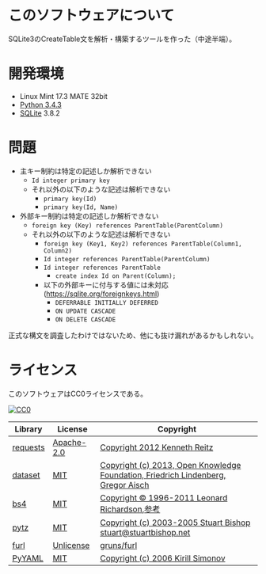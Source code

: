 ﻿# このソフトウェアについて

SQLite3のCreateTable文を解析・構築するツールを作った（中途半端）。

# 開発環境

* Linux Mint 17.3 MATE 32bit
* [Python 3.4.3](https://www.python.org/downloads/release/python-343/)
* [SQLite](https://www.sqlite.org/) 3.8.2

# 問題

* 主キー制約は特定の記述しか解析できない
    * `Id integer primary key`
    * それ以外の以下のような記述は解析できない
        * `primary key(Id)`
        * `primary key(Id, Name)`
* 外部キー制約は特定の記述しか解析できない
    * `foreign key (Key) references ParentTable(ParentColumn)`
    * それ以外の以下のような記述は解析できない
        * `foreign key (Key1, Key2) references ParentTable(Column1, Column2)`
        * `Id integer references ParentTable(ParentColumn)`
        * `Id integer references ParentTable`
            * `create index Id on Parent(Column);`
        * 以下の外部キーに付与する値には未対応(https://sqlite.org/foreignkeys.html)
            * `DEFERRABLE INITIALLY DEFERRED`
            * `ON UPDATE CASCADE`
            * `ON DELETE CASCADE`

正式な構文を調査したわけではないため、他にも抜け漏れがあるかもしれない。

# ライセンス

このソフトウェアはCC0ライセンスである。

[![CC0](http://i.creativecommons.org/p/zero/1.0/88x31.png "CC0")](http://creativecommons.org/publicdomain/zero/1.0/deed.ja)

Library|License|Copyright
-------|-------|---------
[requests](http://requests-docs-ja.readthedocs.io/en/latest/)|[Apache-2.0](https://opensource.org/licenses/Apache-2.0)|[Copyright 2012 Kenneth Reitz](http://requests-docs-ja.readthedocs.io/en/latest/user/intro/#requests)
[dataset](https://dataset.readthedocs.io/en/latest/)|[MIT](https://opensource.org/licenses/MIT)|[Copyright (c) 2013, Open Knowledge Foundation, Friedrich Lindenberg, Gregor Aisch](https://github.com/pudo/dataset/blob/master/LICENSE.txt)
[bs4](https://www.crummy.com/software/BeautifulSoup/bs4/doc/)|[MIT](https://opensource.org/licenses/MIT)|[Copyright © 1996-2011 Leonard Richardson](https://pypi.python.org/pypi/beautifulsoup4),[参考](http://tdoc.info/beautifulsoup/)
[pytz](https://github.com/newvem/pytz)|[MIT](https://opensource.org/licenses/MIT)|[Copyright (c) 2003-2005 Stuart Bishop <stuart@stuartbishop.net>](https://github.com/newvem/pytz/blob/master/LICENSE.txt)
[furl](https://github.com/gruns/furl)|[Unlicense](http://unlicense.org/)|[gruns/furl](https://github.com/gruns/furl/blob/master/LICENSE.md)
[PyYAML](https://github.com/yaml/pyyaml)|[MIT](https://opensource.org/licenses/MIT)|[Copyright (c) 2006 Kirill Simonov](https://github.com/yaml/pyyaml/blob/master/LICENSE)

